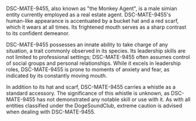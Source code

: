 DSC-MATE-9455, also known as "the Monkey Agent", is a male simian entity currently employed as a real estate agent. DSC-MATE-9455's human-like appearance is accentuated by a bucket hat and a red scarf, which it wears at all times. Its frightened mouth serves as a sharp contrast to its confident demeanor.

DSC-MATE-9455 possesses an innate ability to take charge of any situation, a trait commonly observed in its species. Its leadership skills are not limited to professional settings; DSC-MATE-9455 often assumes control of social groups and personal relationships. While it excels in leadership roles, DSC-MATE-9455 is prone to moments of anxiety and fear, as indicated by its constantly moving mouth.

In addition to its hat and scarf, DSC-MATE-9455 carries a whistle as a standard accessory. The significance of this whistle is unknown, as DSC-MATE-9455 has not demonstrated any notable skill or use with it. As with all entities classified under the DogeSoundClub, extreme caution is advised when dealing with DSC-MATE-9455.